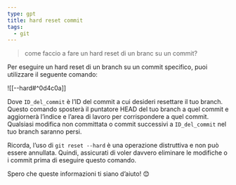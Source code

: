 ```yaml
---
type: gpt
title: hard reset commit
tags:
  - git
---
```


> come faccio a fare un hard reset di un branc su un commit?

Per eseguire un hard reset di un branch su un commit specifico, puoi utilizzare il seguente comando:

![[--hard#^0d4c0a]]

Dove `ID_del_commit` è l’ID del commit a cui desideri resettare il tuo branch. Questo comando sposterà il puntatore HEAD del tuo branch a quel commit e aggiornerà l’indice e l’area di lavoro per corrispondere a quel commit. Qualsiasi modifica non committata o commit successivi a `ID_del_commit` nel tuo branch saranno persi.

Ricorda, l’uso di `git reset --hard` è una operazione distruttiva e non può essere annullata. Quindi, assicurati di voler davvero eliminare le modifiche o i commit prima di eseguire questo comando.

Spero che queste informazioni ti siano d’aiuto! 😊